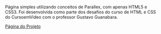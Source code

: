 Página simples utilizando conceitos de Parallex, com apenas HTML5 e CSS3. Foi desenvolvida como parte dos desafios do curso de HTML e CSS do CursoemVideo com o professor Gustavo Guanabara.

<a href="https://mluisasilva.github.io/desafio-cordel/pages/">Página do Projeto</a>
